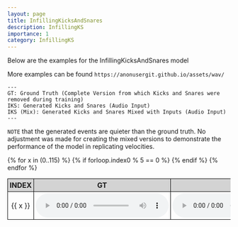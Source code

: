```yaml
---
layout: page
title: InfillingKicksAndSnares
description: InfillingKS
importance: 1
category: InfillingKS
---
```


Below are the examples for the InfillingKicksAndSnares model

More examples can be found `https://anonusergit.github.io/assets/wav/`


    ---
    GT: Ground Truth (Complete Version from which Kicks and Snares were removed during training)
    IKS: Generated Kicks and Snares (Audio Input)
    IKS (Mix): Generated Kicks and Snares Mixed with Inputs (Audio Input)
    ---


`NOTE` that the generated events are quieter than the ground truth. No adjustment was made for creating the mixed versions to demonstrate the performance of the model in replicating velocities. 




<style>
table {
  border-collapse: collapse;
  width: 100%;
}

th, td {
  border: 1px solid black;
  padding: 4px;
  text-align: center;
  width: 10%;
}

th {
  background-color: lightgray;
}
</style>

<table>
  <thead>
    <tr>
      <th>INDEX</th>
      <th>GT</th>
      <th>IKS</th>
      <th>IKS (Mix)</th>
    </tr>
  </thead>
  <tbody>
    {% for x in (0..115) %}
      {% if forloop.index0 % 5 == 0 %}
    <tr>
      <td>{{ x }}</td>
      <td><audio controls><source src="{{ site.baseurl }}/assets/wav/InfillingKicksAndSnares/{{ x }}_A_target.wav"></audio></td>
      <td><audio controls><source src="{{ site.baseurl }}/assets/wav/InfillingKicksAndSnares/{{ x }}_B_ks_prd.wav"></audio></td>
      <td><audio controls><source src="{{ site.baseurl }}/assets/wav/InfillingKicksAndSnares/{{ x }}_C_ks_mix.wav"></audio></td>
    </tr>
      {% endif %}
    {% endfor %}
  </tbody>
</table>



